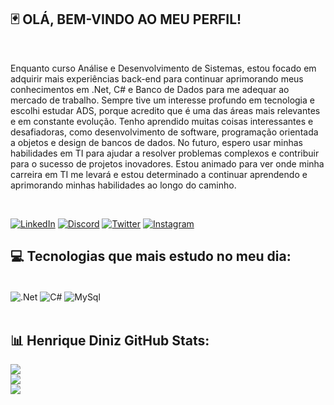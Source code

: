 


## 🃏 OLÁ, BEM-VINDO AO MEU PERFIL!
<br/>

Enquanto curso Análise e Desenvolvimento de Sistemas, estou focado em adquirir mais experiências back-end para continuar aprimorando meus conhecimentos em .Net, C# e Banco de Dados para me adequar ao mercado de trabalho. Sempre tive um interesse profundo em tecnologia e escolhi estudar ADS, porque acredito que é uma das áreas mais relevantes e em constante evolução. Tenho aprendido muitas coisas interessantes e desafiadoras, como desenvolvimento de software, programação orientada a objetos e design de bancos de dados. No futuro, espero usar minhas habilidades em TI para ajudar a resolver problemas complexos e contribuir para o sucesso de projetos inovadores. Estou animado para ver onde minha carreira em TI me levará e estou determinado a continuar aprendendo e aprimorando minhas habilidades ao longo do caminho.






<br/>

[![LinkedIn](https://img.shields.io/badge/LinkedIn-0077B5?style=for-the-badge&logo=linkedin&logoColor=white/)](https://www.linkedin.com/in/pedro-henrique-diniz/)
[![Discord](https://img.shields.io/badge/Discord-7289DA?style=for-the-badge&logo=discord&logoColor=white)](https://discord.com/channels/@Liscanno#9238)
[![Twitter](https://img.shields.io/badge/Twitter-1DA1F2?style=for-the-badge&logo=twitter&logoColor=white)](https://twitter.com/Liscanno)
[![Instagram](https://img.shields.io/badge/Instagram-E4405F?style=for-the-badge&logo=instagram&logoColor=white)](https://www.instagram.com/ph___diniz/)

## 💻 Tecnologias que mais estudo no meu dia:

<div style="display: inline_block"><br/>
  <img align="center" alt=".Net" src="https://img.shields.io/badge/.NET-5C2D91?style=for-the-badge&logo=.net&logoColor=white" />  
  <img align="center" alt="C#" src="https://img.shields.io/badge/C%23-239120?style=for-the-badge&logo=c-sharp&logoColor=white" />
  <img align="center" alt="MySql" src="https://img.shields.io/badge/MySQL-00000F?style=for-the-badge&logo=mysql&logoColor=white" />

</div>

<br/>




## 📊 Henrique Diniz GitHub Stats:
![](https://github-readme-stats.vercel.app/api?username=Liscanno&theme=react&hide_border=false&include_all_commits=true&count_private=true)<br/>
![](https://github-readme-streak-stats.herokuapp.com/?user=Liscanno&theme=react&hide_border=false)<br/>
![](https://github-readme-stats.vercel.app/api/top-langs/?username=Liscanno&theme=react&hide_border=false&include_all_commits=true&count_private=true&layout=compact)
